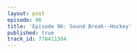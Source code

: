 ```yaml
---
layout: post
episode: 96
title: 'Episode 96: Sound Break--Hockey'
published: true
track_id: 778411384
---
```

<div class='list post-player' track='{{page.track_id}}'></div>
